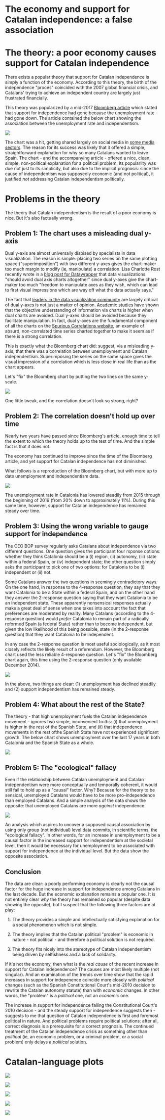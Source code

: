 The economy and support for Catalan independence: a false association
================

The theory: a poor economy causes support for Catalan independence
==================================================================

There exists a popular theory that support for Catalan independence is simply a function of the economy. According to this theory, the birth of the independence "procés" coincided with the 2007 global financial crisis, and Catalans' trying to achieve an independent country are largely just frustrated financially.

This theory was popularized by a mid-2017 [Bloomberg article](https://www.bloomberg.com/news/articles/2017-08-09/catalans-think-twice-about-risks-of-rupture-as-good-life-returns) which stated that support for independence had gone because the unemployment rate had gone down. The article contained the below chart showing the association between the unemployment rate and independentism.

![](img/bloom.png)

The chart was a hit, getting shared largely on social media in [some media sectors](https://cronicaglobal.elespanol.com/business/relacion-economia-independentismo_86045_102.html). The reason for its success was likely that it offered a simple, straightforward explanation for why so many Catalans wanted to leave Spain. The chart - and the accompanying article - offered a nice, clean, simple, non-political explanation for a political problem. Its popularlity was due not just to its simplicity, but also due to the implicit prognosis: since the cause of independentism was supposedly economic (and not political), it justified *not* addressing Catalan independentism politically.

Problems in the theory
======================

The theory that Catalan independentism is the result of a poor economy is nice. But it's also factually wrong.

Problem 1: The chart uses a misleading dual y-axis
--------------------------------------------------

Dual y-axis are almost universally dispised by specialists in data visualization. The reason is simple: placing two series on the same plotting space ("superimposition") with two different y-axes gives the chart-maker too much margin to modify (ie, manipulate) a correlation. Lisa Charlotte Rost recently wrote in a [blog post for Datawrapper](https://blog.datawrapper.de/dualaxis/) that data visualizations "should avoid dual axis charts altogether" since dual y-axes give the chart-maker too much "freedom to manipulate axes as they wish, which can lead to first visual impressions which are way off what the data actually says."

The fact that [leaders in the data visualization community](https://twitter.com/hadleywickham/status/711891650058932225?lang=en) are largely critical of dual y-axes is not just a matter of opinion. [Academic studies](https://www.lri.fr/~isenberg/publications/papers/Isenberg_2011_ASO.pdf) have shown that the objective understanding of information via charts is higher when dual charts are avoided. Dual y-axes should be avoided because they facilitate manipulation. In fact, dual y-axes are the fundamental component of all the charts on the [Spurious Correlations website](https://www.tylervigen.com/spurious-correlations), an example of absurd, non-correlated time series charted together to make it seem as if there is a strong correlation.

This is exactly what the Bloomberg chart did: suggest, via a misleading y-axis, that there was a correlation between unemployment and Catalan independentism. Superimposing the series on the same space gives the visual impression of a correlation which is less close in real life than as the chart appears.

Let's "fix" the Bloomberg chart by putting the two lines on the same y-scale.

![](figures/unnamed-chunk-3-1.png)

One little tweak, and the correlation doesn't look so strong, right?

Problem 2: The correlation doesn't hold up over time
----------------------------------------------------

Nearly two years have passed since Bloomberg's article, enough time to tell the extent to which the theory holds up to the test of time. And the simple fact is that it does not.

The economy has continued to improve since the time of the Bloomberg article, and yet support for Catalan independence has not diminished.

What follows is a reproduction of the Bloomberg chart, but with more up to date unemployment and independentism data.

![](figures/unnamed-chunk-4-1.png)

The unemployment rate in Catalonia has lowered steadily from 2015 through the beginning of 2019 (from 20% down to approximately 11%). During this same time, however, support for Catalan independence has remained steady over time.

Problem 3: Using the wrong variable to gauge support for independence
---------------------------------------------------------------------

The CEO BOP survey regularly asks Catalans about independence via two different questions. One question gives the participant four rsponse options: whether they think Catalonia should be a (i) region, (ii) autonomy, (iii) state within a federal Spain, or (iv) independent state; the other question simply asks the participant to pick one of two options: for Catalonia to be (i) independent or (ii) not.

Some Catalans answer the two questions in seemingly contradictory ways. On the one hand, in response to the 4-response question, they say that they want Catalonia to be a State within a federal Spain, and on the other hand they answer the 2-response question saying that they want Catalonia to be an independent state. These apparently nonsensical responses actually make a great deal of sense when one takes into account the fact that preferences are moderated by reality. Many Catalans (according to the 4-response question) would *prefer* Catalonia to remain part of a radically reformed Spain (a federal State) rather than to become independent, but given the low likelihood of this being possible, state (in the 2-response question) that they want Catalonia to be independent.

In any case the 2-response question is most useful sociologically, as it most closely reflects the likely result of a referendum. However, the Bloomberg chart used the less reliable 4-response question. Let's "fix" the Bloomberg chart again, this time using the 2-response question (only available December 2014).

![](figures/unnamed-chunk-5-1.png)

In the above, two things are clear: (1) unemployment has declined steadily and (2) support independentism has remained steady.

Problem 4: What about the rest of the State?
--------------------------------------------

The theory - that high unemployment fuels the Catalan independence movement - ignores two simple, inconvenient truths: (i) that unemployment is higher in the rest of the Spanish State, and (ii) that independence movements in the rest ofthe Spanish State have not experienced significant growth. The below chart shows unemployment over the last 17 years in both Catalonia and the Spanish State as a whole.

![](figures/unnamed-chunk-6-1.png)

Problem 5: The "ecological" fallacy
-----------------------------------

Even if the relationship between Catalan unemployment and Catalan independentism were more conceptually and temporally coherent, it would still fail to hold up as a "causal" factor. Why? Because for the theory to be sensical, unemployed Catalans would have to be more pro-independence than employed Catalans. And a simple analysis of the data shows the opposite: that unemployed Catalans are more *against* independence.

![](figures/unnamed-chunk-7-1.png)

An analysis which aspires to uncover a supposed causal association by using only group (not individual) level data commits, in scientific terms, the "ecological fallacy". In other words, for an increase in unemployment to be a causal factor in the increased support for independentism at the societal level, then it would be necessary for unemployment to be associated with support for independence at the individual level. But the data show the opposite association.

Conclusion
----------

The data are clear: a poorly performing economy is clearly not the causal factor for the huge increase in support for independence among Catalans in the last decade. But the economic explanation remains a popular one. It is not entirely clear *why* the theory has remained so popular (despite data showing the opposite), but I suspect that the following three factors are at play:

1.  The theory provides a simple and intellectually satisfying explanation for a social phenomenon which is not simple.

2.  The theory implies that the Catalan political "problem" is economic in nature - not political - and therefore a political solution is not required.

3.  The theory fits nicely into the stereotype of Catalan independentism being driven by selfishness and a lack of solidarity.

If it's not the economy, then what is the *real cause* of the recent increase in support for Catalan independence? The causes are most likely multiple (not singular). And an examination of the trends over time show that the rapid increases in support for indepenence coincide more closely with *political* changes (such as the Spanish Constitutional Court's mid-2010 decision to rewrite the Catalan autonomy statute) than with *economic* changes. In other words, the "problem" is a *political* one, not an *economic* one.

The increase in support for independence falling the Constitutional Court's 2010 decision - and the steady support for independence suggests then - suggests to me that question of Catalan independence is first and foremost political in nature. And political problems require political solutions; after all, correct diagnosis is a prerequisite for a correct prognosis. The continued treatment of the Catalan independence crisis as something other than *political* (ie, an economic problem, or a criminal problem, or a social problem) only delays a *political* solution.

Catalan-language plots
======================

![](figures/unnamed-chunk-8-1.png)

![](figures/unnamed-chunk-9-1.png)

![](figures/unnamed-chunk-10-1.png)

![](figures/unnamed-chunk-11-1.png)

![](figures/unnamed-chunk-12-1.png)
